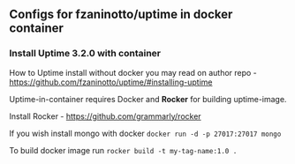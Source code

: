 <h2>Configs for fzaninotto/uptime in docker container</h2>

<h3>Install Uptime 3.2.0 with container</h3>

How to Uptime install without docker you may read on author repo - https://github.com/fzaninotto/uptime/#installing-uptime

Uptime-in-container requires Docker and <b>Rocker</b> for building uptime-image.

Install Rocker - https://github.com/grammarly/rocker

If you wish install mongo with docker `docker run -d -p 27017:27017 mongo`

To build docker image run `rocker build -t my-tag-name:1.0 .`
